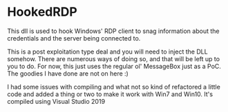 # HookedRDP
This dll is used to hook Windows' RDP client to snag information about the credentials and the server being connected to.  

This is a post exploitation type deal and you will need to inject the DLL somehow. There are numerous ways of doing so, and that will be left up to you to do. For now, this just uses the regular ol' MessageBox just as a PoC. The goodies I have done are not on here :)

I had some issues with compiling and what not so kind of refactored a little code and added a thing or two to make it work with Win7 and Win10. It's compiled using Visual Studio 2019 
